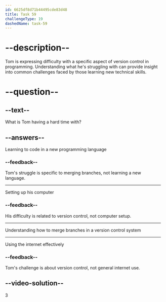 ```yaml
---
id: 6625df8d71b44495cde83d48
title: Task 59
challengeType: 19
dashedName: task-59
---
```


<!--
AUDIO REFERENCE:
Tom: Oh, thanks, Maria. I'm having a hard time understanding how to merge branches. Have you ever had to deal with this?
-->

# --description--

Tom is expressing difficulty with a specific aspect of version control in programming. Understanding what he's struggling with can provide insight into common challenges faced by those learning new technical skills.

# --question--

## --text--

What is Tom having a hard time with?

## --answers--

Learning to code in a new programming language

### --feedback--

Tom's struggle is specific to merging branches, not learning a new language.

---

Setting up his computer

### --feedback--

His difficulty is related to version control, not computer setup.

---

Understanding how to merge branches in a version control system

---

Using the internet effectively

### --feedback--

Tom's challenge is about version control, not general internet use.

## --video-solution--

3
